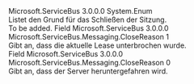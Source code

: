 <Type Name="CloseReason" FullName="Microsoft.ServiceBus.Messaging.CloseReason">
  <TypeSignature Language="C#" Value="public enum CloseReason" />
  <TypeSignature Language="ILAsm" Value=".class public auto ansi sealed CloseReason extends System.Enum" />
  <TypeSignature Language="DocId" Value="T:Microsoft.ServiceBus.Messaging.CloseReason" />
  <TypeSignature Language="VB.NET" Value="Public Enum CloseReason" />
  <TypeSignature Language="F#" Value="type CloseReason = " />
  <AssemblyInfo>
    <AssemblyName>Microsoft.ServiceBus</AssemblyName>
    <AssemblyVersion>3.0.0.0</AssemblyVersion>
  </AssemblyInfo>
  <Base>
    <BaseTypeName>System.Enum</BaseTypeName>
  </Base>
  <Docs>
    <summary>Listet den Grund für das Schließen der Sitzung.</summary>
    <remarks>To be added.</remarks>
  </Docs>
  <Members>
    <Member MemberName="LeaseLost">
      <MemberSignature Language="C#" Value="LeaseLost" />
      <MemberSignature Language="ILAsm" Value=".field public static literal valuetype Microsoft.ServiceBus.Messaging.CloseReason LeaseLost = int32(1)" />
      <MemberSignature Language="DocId" Value="F:Microsoft.ServiceBus.Messaging.CloseReason.LeaseLost" />
      <MemberSignature Language="VB.NET" Value="LeaseLost" />
      <MemberSignature Language="F#" Value="LeaseLost = 1" Usage="Microsoft.ServiceBus.Messaging.CloseReason.LeaseLost" />
      <MemberType>Field</MemberType>
      <AssemblyInfo>
        <AssemblyName>Microsoft.ServiceBus</AssemblyName>
        <AssemblyVersion>3.0.0.0</AssemblyVersion>
      </AssemblyInfo>
      <ReturnValue>
        <ReturnType>Microsoft.ServiceBus.Messaging.CloseReason</ReturnType>
      </ReturnValue>
      <MemberValue>1</MemberValue>
      <Docs>
        <summary>Gibt an, dass die aktuelle Lease unterbrochen wurde.</summary>
      </Docs>
    </Member>
    <Member MemberName="Shutdown">
      <MemberSignature Language="C#" Value="Shutdown" />
      <MemberSignature Language="ILAsm" Value=".field public static literal valuetype Microsoft.ServiceBus.Messaging.CloseReason Shutdown = int32(0)" />
      <MemberSignature Language="DocId" Value="F:Microsoft.ServiceBus.Messaging.CloseReason.Shutdown" />
      <MemberSignature Language="VB.NET" Value="Shutdown" />
      <MemberSignature Language="F#" Value="Shutdown = 0" Usage="Microsoft.ServiceBus.Messaging.CloseReason.Shutdown" />
      <MemberType>Field</MemberType>
      <AssemblyInfo>
        <AssemblyName>Microsoft.ServiceBus</AssemblyName>
        <AssemblyVersion>3.0.0.0</AssemblyVersion>
      </AssemblyInfo>
      <ReturnValue>
        <ReturnType>Microsoft.ServiceBus.Messaging.CloseReason</ReturnType>
      </ReturnValue>
      <MemberValue>0</MemberValue>
      <Docs>
        <summary>Gibt an, dass der Server heruntergefahren wird.</summary>
      </Docs>
    </Member>
  </Members>
</Type>